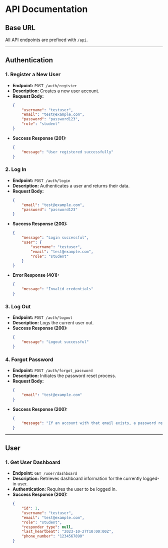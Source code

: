 # API Documentation

## Base URL
All API endpoints are prefixed with `/api`.

---

## Authentication

### 1. Register a New User
*   **Endpoint:** `POST /auth/register`
*   **Description:** Creates a new user account.
*   **Request Body:**
    ```json
    {
        "username": "testuser",
        "email": "test@example.com",
        "password": "password123",
        "role": "student"
    }
    ```
*   **Success Response (201):**
    ```json
    {
        "message": "User registered successfully"
    }
    ```

### 2. Log In
*   **Endpoint:** `POST /auth/login`
*   **Description:** Authenticates a user and returns their data.
*   **Request Body:**
    ```json
    {
        "email": "test@example.com",
        "password": "password123"
    }
    ```
*   **Success Response (200):**
    ```json
    {
        "message": "Login successful",
        "user": {
            "username": "testuser",
            "email": "test@example.com",
            "role": "student"
        }
    }
    ```
*   **Error Response (401):**
    ```json
    {
        "message": "Invalid credentials"
    }
    ```

### 3. Log Out
*   **Endpoint:** `POST /auth/logout`
*   **Description:** Logs the current user out.
*   **Success Response (200):**
    ```json
    {
        "message": "Logout successful"
    }
    ```

### 4. Forgot Password
*   **Endpoint:** `POST /auth/forgot_password`
*   **Description:** Initiates the password reset process.
*   **Request Body:**
    ```json
    {
        "email": "test@example.com"
    }
    ```
*   **Success Response (200):**
    ```json
    {
        "message": "If an account with that email exists, a password reset link has been sent."
    }
    ```

---

## User

### 1. Get User Dashboard
*   **Endpoint:** `GET /user/dashboard`
*   **Description:** Retrieves dashboard information for the currently logged-in user.
*   **Authentication:** Requires the user to be logged in.
*   **Success Response (200):**
    ```json
    {
        "id": 1,
        "username": "testuser",
        "email": "test@example.com",
        "role": "student",
        "responder_type": null,
        "last_heartbeat": "2023-10-27T10:00:00Z",
        "phone_number": "1234567890"
    }